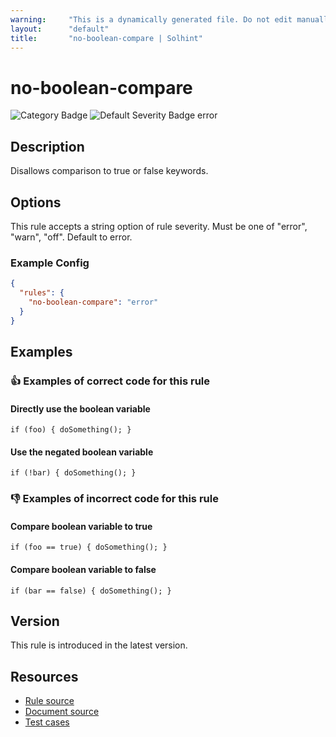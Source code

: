 ```yaml
---
warning:     "This is a dynamically generated file. Do not edit manually."
layout:      "default"
title:       "no-boolean-compare | Solhint"
---
```


# no-boolean-compare
![Category Badge](https://img.shields.io/badge/-Best%20Practise%20Rules-informational)
![Default Severity Badge error](https://img.shields.io/badge/Default%20Severity-error-red)

## Description
Disallows comparison to true or false keywords.

## Options
This rule accepts a string option of rule severity. Must be one of "error", "warn", "off". Default to error.

### Example Config
```json
{
  "rules": {
    "no-boolean-compare": "error"
  }
}
```


## Examples
### 👍 Examples of **correct** code for this rule

#### Directly use the boolean variable

```solidity
if (foo) { doSomething(); }
```

#### Use the negated boolean variable

```solidity
if (!bar) { doSomething(); }
```

### 👎 Examples of **incorrect** code for this rule

#### Compare boolean variable to true

```solidity
if (foo == true) { doSomething(); }
```

#### Compare boolean variable to false

```solidity
if (bar == false) { doSomething(); }
```

## Version
This rule is introduced in the latest version.

## Resources
- [Rule source](https://github.com/solhint-community/solhint-community/tree/master/lib/rules/best-practises/no-boolean-compare.js)
- [Document source](https://github.com/solhint-community/solhint-community/tree/master/docs/rules/best-practises/no-boolean-compare.md)
- [Test cases](https://github.com/solhint-community/solhint-community/tree/master/test/rules/best-practises/no-boolean-compare.js)

